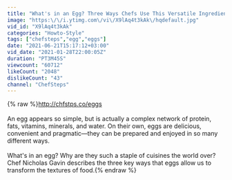 ```yaml
---
title: "What's in an Egg? Three Ways Chefs Use This Versatile Ingredient to Transform Foods"
image: "https:\/\/i.ytimg.com\/vi\/X9lAq4t3kAk\/hqdefault.jpg"
vid_id: "X9lAq4t3kAk"
categories: "Howto-Style"
tags: ["chefsteps","egg","eggs"]
date: "2021-06-21T15:17:12+03:00"
vid_date: "2021-01-28T22:00:05Z"
duration: "PT3M45S"
viewcount: "60712"
likeCount: "2048"
dislikeCount: "43"
channel: "ChefSteps"
---
```

{% raw %}<a rel="nofollow" target="blank" href="http://chfstps.co/eggs">http://chfstps.co/eggs</a><br /><br />An egg appears so simple, but is actually a complex network of protein, fats, vitamins, minerals, and water. On their own, eggs are delicious, convenient and pragmatic—they can be prepared and enjoyed in so many different ways.<br /><br />What's in an egg? Why are they such a staple of cuisines the world over? Chef Nicholas Gavin describes the three key ways that eggs allow us to transform the textures of food.{% endraw %}

